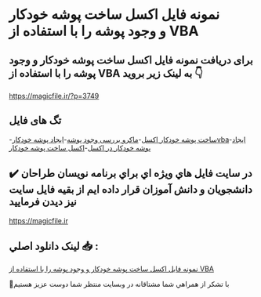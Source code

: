 # نمونه فایل اکسل ساخت پوشه خودکار و وجود پوشه را با استفاده از VBA

## برای دریافت نمونه فایل اکسل ساخت پوشه خودکار و وجود پوشه را با استفاده از VBA به لینک زیر بروید 👇

https://magicfile.ir/?p=3749

## تگ های فایل

-[ساخت پوشه خودکار اکسل](https://magicfile.ir/product/%d8%a7%da%a9%d8%b3%d9%84-%d8%b3%d8%a7%d8%ae%d8%aa-%d9%be%d9%88%d8%b4%d9%87-%d8%ae%d9%88%d8%af%da%a9%d8%a7%d8%b1-%d9%88%d8%ac%d9%88%d8%af-%d9%be%d9%88%d8%b4%d9%87-%d8%b1%d8%a7-%d8%a8%d8%a7-%d8%a7%d8%b3%d8%aa%d9%81%d8%a7%d8%af%d9%87-vba/)-[ماکرو بررسی وجود پوشه](https://magicfile.ir/product/%d8%a7%da%a9%d8%b3%d9%84-%d8%b3%d8%a7%d8%ae%d8%aa-%d9%be%d9%88%d8%b4%d9%87-%d8%ae%d9%88%d8%af%da%a9%d8%a7%d8%b1-%d9%88%d8%ac%d9%88%d8%af-%d9%be%d9%88%d8%b4%d9%87-%d8%b1%d8%a7-%d8%a8%d8%a7-%d8%a7%d8%b3%d8%aa%d9%81%d8%a7%d8%af%d9%87-vba/)-[ایجاد پوشه خودکارvba](https://magicfile.ir/product/%d8%a7%da%a9%d8%b3%d9%84-%d8%b3%d8%a7%d8%ae%d8%aa-%d9%be%d9%88%d8%b4%d9%87-%d8%ae%d9%88%d8%af%da%a9%d8%a7%d8%b1-%d9%88%d8%ac%d9%88%d8%af-%d9%be%d9%88%d8%b4%d9%87-%d8%b1%d8%a7-%d8%a8%d8%a7-%d8%a7%d8%b3%d8%aa%d9%81%d8%a7%d8%af%d9%87-vba/)-[ایجاد پوشه خودکار در اکسل](https://magicfile.ir/product/%d8%a7%da%a9%d8%b3%d9%84-%d8%b3%d8%a7%d8%ae%d8%aa-%d9%be%d9%88%d8%b4%d9%87-%d8%ae%d9%88%d8%af%da%a9%d8%a7%d8%b1-%d9%88%d8%ac%d9%88%d8%af-%d9%be%d9%88%d8%b4%d9%87-%d8%b1%d8%a7-%d8%a8%d8%a7-%d8%a7%d8%b3%d8%aa%d9%81%d8%a7%d8%af%d9%87-vba/)-[اکسل ساخت پوشه خودکار](https://magicfile.ir/product/%d8%a7%da%a9%d8%b3%d9%84-%d8%b3%d8%a7%d8%ae%d8%aa-%d9%be%d9%88%d8%b4%d9%87-%d8%ae%d9%88%d8%af%da%a9%d8%a7%d8%b1-%d9%88%d8%ac%d9%88%d8%af-%d9%be%d9%88%d8%b4%d9%87-%d8%b1%d8%a7-%d8%a8%d8%a7-%d8%a7%d8%b3%d8%aa%d9%81%d8%a7%d8%af%d9%87-vba/)

## ✔️ در سايت فايل هاي ويژه اي براي برنامه نويسان طراحان دانشجويان و دانش آموزان قرار داده ايم از بقيه فايل سايت نيز ديدن فرماييد

https://magicfile.ir


## لينک دانلود اصلي 📥 :

[نمونه فایل اکسل ساخت پوشه خودکار و وجود پوشه را با استفاده از VBA](https://magicfile.ir/product/%d8%a7%da%a9%d8%b3%d9%84-%d8%b3%d8%a7%d8%ae%d8%aa-%d9%be%d9%88%d8%b4%d9%87-%d8%ae%d9%88%d8%af%da%a9%d8%a7%d8%b1-%d9%88%d8%ac%d9%88%d8%af-%d9%be%d9%88%d8%b4%d9%87-%d8%b1%d8%a7-%d8%a8%d8%a7-%d8%a7%d8%b3%d8%aa%d9%81%d8%a7%d8%af%d9%87-vba/) 


🙏با تشکر از همراهي شما مشتاقانه در وبسایت منتظر شما دوست عزیز هستیم

